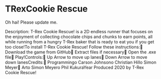 # TRexCookie Rescue

Oh hai! Please update me.




Description: T-Rex Cookie Rescue! is a 2D endless runner that focuses on the enjoyment of collecting chocolate chips and chunks to earn points, all while running from a hungry T-Rex baker that is ready to eat you if you get too close!To install T-Rex Cookie Rescue! Follow these instructions:    Download the game from GitHub    Extract files if necessary    Open the .exe file    Play!Controls:    Up Arrow to move up lanes    Down Arrow to move down lanesCredits:    Programmingo   Carson Johnsono   Christian Hillo   Simon Meyer    Arto   Simon Meyero   Phil KukuraYear Produced 2020 by T-Rex Cookie Rescue!
